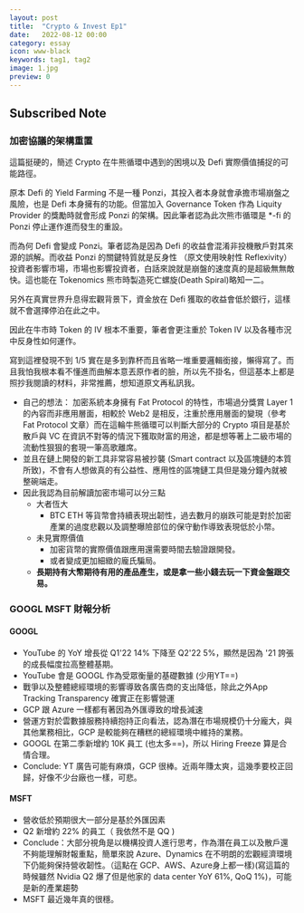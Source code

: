 ```yaml
---
layout: post
title:  "Crypto & Invest Ep1"
date:   2022-08-12 00:00
category: essay
icon: www-black
keywords: tag1, tag2
image: 1.jpg
preview: 0
---
```

## Subscribed Note
### 加密協議的架構重置
這篇挺硬的，簡述 Crypto 在牛熊循環中遇到的困境以及 Defi 實際價值捕捉的可能路徑。 

原本 Defi 的 Yield Farming 不是一種 Ponzi，其投入者本身就會承擔市場崩盤之風險，也是 Defi 本身擁有的功能。但當加入 Governance Token 作為 Liquity Provider 的獎勵時就會形成 Ponzi 的架構。因此筆者認為此次熊市循環是 *-fi 的 Ponzi 停止運作進而發生的重設。

而為何 Defi 會變成 Ponzi。筆者認為是因為 Defi 的收益會混淆非投機散戶對其來源的誤解。而收益 Ponzi 的關鍵特質就是反身性 （原文使用映射性 Reflexivity）投資者影響市場，市場也影響投資者，白話來說就是崩盤的速度真的是超級無無敵快。這也能在 Tokenomics 熊市時製造死亡螺旋(Death Spiral)略知一二。

另外在真實世界升息得宏觀背景下，資金放在 Defi 獲取的收益會低於銀行，這樣就不會選擇停泊在此之中。

因此在牛市時 Token 的 IV 根本不重要，筆者會更注重於 Token IV 以及各種市況中反身性如何運作。

寫到這裡發現不到 1/5 實在是多到靠杯而且省略一堆重要邏輯銜接，懶得寫了。而且我怕我根本看不懂進而曲解本意丟原作者的臉，所以先不掛名，但這基本上都是照抄我閱讀的材料，非常推薦，想知道原文再私訊我。
* 自己的想法： 加密系統本身擁有 Fat Protocol 的特性，市場過分獎賞 Layer 1 的內容而非應用層面，相較於 Web2 是相反，注重於應用層面的變現（參考 Fat Protocol 文章）而在這輪牛熊循環可以判斷大部分的 Crypto 項目是基於散戶與 VC 在資訊不對等的情況下獲取財富的用途，都是想等著上二級市場的流動性狠狠的套現一筆高歌離席。
* 並且在鏈上開發的新工具非常容易被抄襲 (Smart contract 以及區塊鏈的本質所致)，不會有人想做真的有公益性、應用性的區塊鏈工具但是幾分鐘內就被整碗端走。
* 因此我認為目前解讀加密市場可以分三點
    * 大者恆大
        * BTC ETH 等貨幣會持續表現出韌性，過去數月的崩跌可能是對於加密產業的過度悲觀以及調整曝險部位的保守動作導致表現低於小幣。
    * 未見實際價值
        * 加密貨幣的實際價值跟應用還需要時間去驗證跟開發。
        * 或者變成更加細緻的龐氏騙局。
    * **長期持有大幣期待有用的產品產生，或是拿一些小錢去玩一下資金盤跟交易。**

### GOOGL MSFT 財報分析
#### GOOGL 
* YouTube 的 YoY 增長從 Q1'22 14% 下降至 Q2'22 5%，顯然是因為 '21 誇張的成長幅度拉高整體基期。
* YouTube 會是 GOOGL 作為受眾衡量的基礎數據 (少用YT==)
* 戰爭以及整體總經環境的影響導致各廣告商的支出降低，除此之外App Tracking Transparency 確實正在影響營運
* GCP 跟 Azure 一樣都有著因為外匯導致的增長減速
* 營運方對於雲數據服務持續抱持正向看法，認為潛在市場規模仍十分龐大，與其他業務相比，GCP 是較能夠在糟糕的總經環境中維持的業務。
* GOOGL 在第二季新增約 10K 員工 (也太多==)，所以 Hiring Freeze 算是合情合理。
* Conclude: YT 廣告可能有麻煩，GCP 很棒。近兩年賺太爽，這幾季要校正回歸，好像不少台廠也一樣，可悲。
#### MSFT
* 營收低於預期很大一部分是基於外匯因素
* Q2 新增約 22% 的員工（ 我依然不是 QQ )
* Conclude：大部分視角是以機構投資人進行思考，作為潛在員工以及散戶還不夠能理解財報重點，簡單來說 Azure、Dynamics 在不明朗的宏觀經濟環境下仍能夠保持營收韌性。（這點在 GCP、AWS、Azure身上都一樣)(寫這篇的時候雖然 Nvidia Q2 爆了但是他家的 data center YoY 61%, QoQ 1%)，可能是新的產業趨勢
* MSFT 最近幾年真的很穩。